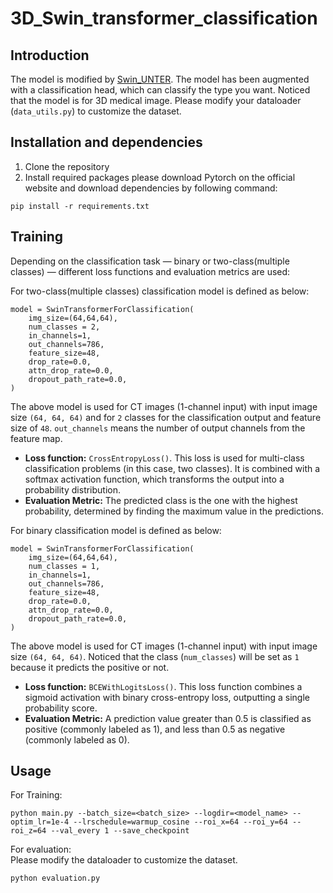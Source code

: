 # 3D_Swin_transformer_classification
## Introduction
The model is modified by [Swin_UNTER](https://github.com/Project-MONAI/research-contributions/tree/main/SwinUNETR/BTCV). The model has been augmented with a classification head, which can classify the type you want.
Noticed that the model is for 3D medical image. Please modify your dataloader (`data_utils.py`) to customize the dataset.

## Installation and dependencies
1. Clone the repository
2. Install required packages
please download Pytorch on the official website and download dependencies by following command:
```
pip install -r requirements.txt
```

## Training
Depending on the classification task — binary or two-class(multiple classes) — different loss functions and evaluation metrics are used:

For two-class(multiple classes) classification model is defined as below:

```
model = SwinTransformerForClassification(
    img_size=(64,64,64),
    num_classes = 2,
    in_channels=1,
    out_channels=786, 
    feature_size=48,
    drop_rate=0.0,
    attn_drop_rate=0.0,
    dropout_path_rate=0.0,
)
```
The above model is used for CT images (1-channel input) with input image size `(64, 64, 64)` and for `2` classes for the classification output and feature size of `48`. `out_channels` means the number of output channels from the feature map.
* **Loss function:**  `CrossEntropyLoss()`.
This loss is used for multi-class classification problems (in this case, two classes). It is combined with a softmax activation function, which transforms the output into a probability distribution.
* **Evaluation Metric:**
The predicted class is the one with the highest probability, determined by finding the maximum value in the predictions.

For binary classification model is defined as below:
```
model = SwinTransformerForClassification(
    img_size=(64,64,64),
    num_classes = 1,
    in_channels=1,
    out_channels=786, 
    feature_size=48,
    drop_rate=0.0,
    attn_drop_rate=0.0,
    dropout_path_rate=0.0,
)
```
The above model is used for CT images (1-channel input) with input image size `(64, 64, 64)`. Noticed that the class (`num_classes`) will be set as `1` because it predicts the positive or not.
* **Loss function:**  `BCEWithLogitsLoss()`.
This loss function combines a sigmoid activation with binary cross-entropy loss, outputting a single probability score.
* **Evaluation Metric:**
A prediction value greater than 0.5 is classified as positive (commonly labeled as 1), and less than 0.5 as negative (commonly labeled as 0).

## Usage
For Training:
```
python main.py --batch_size=<batch_size> --logdir=<model_name> --optim_lr=1e-4 --lrschedule=warmup_cosine --roi_x=64 --roi_y=64 --roi_z=64 --val_every 1 --save_checkpoint
```
For evaluation:  
Please modify the dataloader to customize the dataset.
```
python evaluation.py
```
